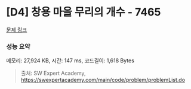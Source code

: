 # [D4] 창용 마을 무리의 개수 - 7465 

[문제 링크](https://swexpertacademy.com/main/code/problem/problemDetail.do?contestProbId=AWngfZVa9XwDFAQU) 

### 성능 요약

메모리: 27,924 KB, 시간: 147 ms, 코드길이: 1,618 Bytes



> 출처: SW Expert Academy, https://swexpertacademy.com/main/code/problem/problemList.do